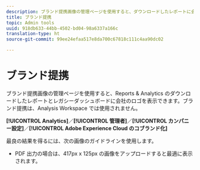 ```yaml
---
description: ブランド提携画像の管理ページを使用すると、ダウンロードしたレポートに会社のロゴを表示できます。
title: ブランド提携
topic: Admin tools
uuid: 918db633-44bb-4502-bd04-98a6337a166c
translation-type: ht
source-git-commit: 99ee24efaa517e8da700c67818c111c4aa90dc02

---
```



# ブランド提携

ブランド提携画像の管理ページを使用すると、Reports &amp; Analytics のダウンロードしたレポートとレガシーダッシュボードに会社のロゴを表示できます。ブランド提携は、Analysis Workspace では使用されません。

**[!UICONTROL Analytics]**／**[!UICONTROL 管理者]**／**[!UICONTROL カンパニー設定]**／**[!UICONTROL Adobe Experience Cloud のコブランド化]**

最良の結果を得るには、次の画像のガイドラインを使用します。

* PDF 出力の場合は、417px x 125px の画像をアップロードすると最適に表示されます。
